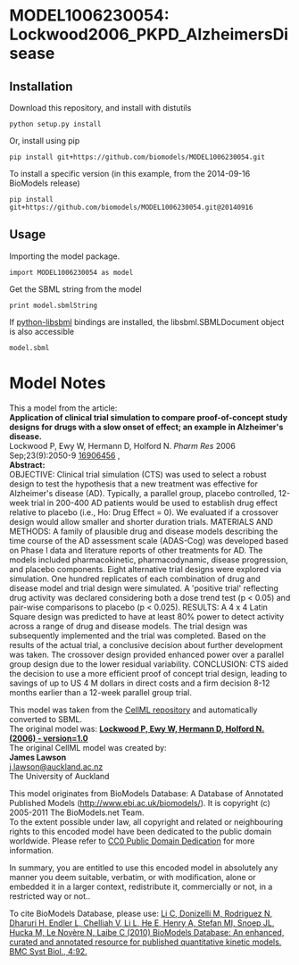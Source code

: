 # MODEL1006230054: Lockwood2006_PKPD_AlzheimersDisease

## Installation

Download this repository, and install with distutils

`python setup.py install`

Or, install using pip

`pip install git+https://github.com/biomodels/MODEL1006230054.git`

To install a specific version (in this example, from the 2014-09-16 BioModels release)

`pip install git+https://github.com/biomodels/MODEL1006230054.git@20140916`

## Usage

Importing the model package.

`import MODEL1006230054 as model`

Get the SBML string from the model

`print model.sbmlString`

If [python-libsbml](https://pypi.python.org/pypi/python-libsbml) bindings are
installed, the libsbml.SBMLDocument object is also accessible

`model.sbml`


# Model Notes


This a model from the article:  
**Application of clinical trial simulation to compare proof-of-concept study designs for drugs with a slow onset of effect; an example in Alzheimer's disease.**   
Lockwood P, Ewy W, Hermann D, Holford N. _Pharm Res_ 2006 Sep;23(9):2050-9
[16906456](http://www.ncbi.nlm.nih.gov/pubmed/16906456) ,  
**Abstract:**   
OBJECTIVE: Clinical trial simulation (CTS) was used to select a robust design
to test the hypothesis that a new treatment was effective for Alzheimer's
disease (AD). Typically, a parallel group, placebo controlled, 12-week trial
in 200-400 AD patients would be used to establish drug effect relative to
placebo (i.e., Ho: Drug Effect = 0). We evaluated if a crossover design would
allow smaller and shorter duration trials. MATERIALS AND METHODS: A family of
plausible drug and disease models describing the time course of the AD
assessment scale (ADAS-Cog) was developed based on Phase I data and literature
reports of other treatments for AD. The models included pharmacokinetic,
pharmacodynamic, disease progression, and placebo components. Eight
alternative trial designs were explored via simulation. One hundred replicates
of each combination of drug and disease model and trial design were simulated.
A 'positive trial' reflecting drug activity was declared considering both a
dose trend test (p < 0.05) and pair-wise comparisons to placebo (p < 0.025).
RESULTS: A 4 x 4 Latin Square design was predicted to have at least 80% power
to detect activity across a range of drug and disease models. The trial design
was subsequently implemented and the trial was completed. Based on the results
of the actual trial, a conclusive decision about further development was
taken. The crossover design provided enhanced power over a parallel group
design due to the lower residual variability. CONCLUSION: CTS aided the
decision to use a more efficient proof of concept trial design, leading to
savings of up to US 4 M dollars in direct costs and a firm decision 8-12
months earlier than a 12-week parallel group trial.

This model was taken from the [CellML
repository](http://www.cellml.org/models) and automatically converted to SBML.  
The original model was: [ **Lockwood P, Ewy W, Hermann D, Holford N. (2006) -
version=1.0**
](http://models.cellml.org/exposure/60366c003dba765e53609eaca35027fd)  
The original CellML model was created by:  
**James Lawson**   
j.lawson@auckland.ac.nz  
The University of Auckland  

This model originates from BioModels Database: A Database of Annotated
Published Models (http://www.ebi.ac.uk/biomodels/). It is copyright (c)
2005-2011 The BioModels.net Team.  
To the extent possible under law, all copyright and related or neighbouring
rights to this encoded model have been dedicated to the public domain
worldwide. Please refer to [CC0 Public Domain
Dedication](http://creativecommons.org/publicdomain/zero/1.0/) for more
information.

In summary, you are entitled to use this encoded model in absolutely any
manner you deem suitable, verbatim, or with modification, alone or embedded it
in a larger context, redistribute it, commercially or not, in a restricted way
or not..  
  
To cite BioModels Database, please use: [Li C, Donizelli M, Rodriguez N,
Dharuri H, Endler L, Chelliah V, Li L, He E, Henry A, Stefan MI, Snoep JL,
Hucka M, Le Novère N, Laibe C (2010) BioModels Database: An enhanced, curated
and annotated resource for published quantitative kinetic models. BMC Syst
Biol., 4:92.](http://www.ncbi.nlm.nih.gov/pubmed/20587024)


